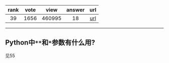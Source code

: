 
| rank | vote | view | answer | url |
|:-:|:-:|:-:|:-:|:-:|
|39|1656|460995|18| [url](http://stackoverflow.com/questions/36901/what-does-double-star-asterisk-and-star-asterisk-do-for-parameters) |
***

## Python中`**`和`*`参数有什么用?

见55